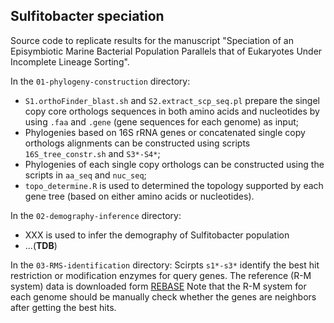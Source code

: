 ## Sulfitobacter speciation
Source code to replicate results for the manuscript "Speciation of an Episymbiotic Marine Bacterial Population Parallels that of Eukaryotes Under Incomplete Lineage Sorting".

In the `01-phylogeny-construction` directory:
- `S1.orthoFinder_blast.sh` and `S2.extract_scp_seq.pl` prepare the singel copy core orthologs sequences in both amino acids and nucleotides by using `.faa` and `.gene` (gene sequences for each genome) as input;
- Phylogenies based on 16S rRNA genes or concatenated single copy orthologs alignments can be constructed using scripts `16S_tree_constr.sh` and `S3*-S4*`;
- Phylogenies of each single copy orthologs can be constructed using the scripts in `aa_seq` and `nuc_seq`; 
- `topo_determine.R` is used to determined the topology supported by each gene tree (based on either amino acids or nucleotides).

In the `02-demography-inference` directory:
- XXX is used to infer the demography of Sulfitobacter population
- ...(**TDB**)

In the `03-RMS-identification` directory:
Scirpts `s1*-s3*` identify the best hit restriction or modification enzymes for query genes. The reference (R-M system) data is downloaded form [REBASE]( http://rebase.neb.com/rebase/rebase.ftp.html)
Note that the R-M system for each genome should be manually check whether the genes are neighbors after getting the best hits.


